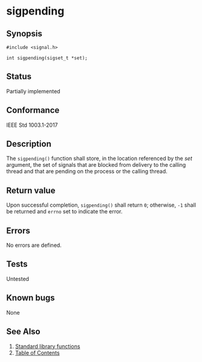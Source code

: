 # sigpending

## Synopsis

`#include <signal.h>`

` int sigpending(sigset_t *set); `

## Status

Partially implemented

## Conformance

IEEE Std 1003.1-2017

## Description

The `sigpending()` function shall store, in the location referenced by the _set_ argument, the set of signals that are
blocked from delivery to the calling thread and that are pending on the process or the calling thread.

## Return value

Upon successful completion, `sigpending()` shall return `0`; otherwise, `-1` shall be returned and `errno` set to
indicate the error.

## Errors

No errors are defined.

## Tests

Untested

## Known bugs

None

## See Also

1. [Standard library functions](../README.md)
2. [Table of Contents](../../../README.md)

